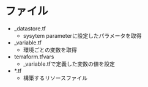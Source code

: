 # ファイル
- _datastore.tf
  - sysytem parameterに設定したパラメータを取得
- _variable.tf
  - 環境ごとの変数を取得
- terraform.tfvars
  - _variable.tfで定義した変数の値を設定
- *.tf
  - 構築するリソースファイル